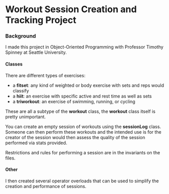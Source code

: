 # Workout Session Creation and Tracking Project

### Background
I made this project in Object-Oriented Programming 
with Professor Timothy Spinney at Seattle University.

#### Classes
There are different types of exercises:
- a **fitset**: any kind of weighted or body exercise 
with sets and reps would classify
- a **hiit**: an exercise with specific active and rest 
time as well as sets
- a **triworkout**: an exercise of swimming, running, 
or cycling

These are all a subtype of the **workout** class, the 
**workout** class itself is pretty unimportant.

You can create an empty session of workouts using 
the **sessionLog** class. 
Someone can then perform these workouts and the 
intended use is for the creator of the session would
then assess the quality of the session performed via
stats provided. 

Restrictions and rules for performing a session are
in the invariants on the files.

#### Other
I then created several operator overloads that can
be used to simplify the creation and performance of
sessions.